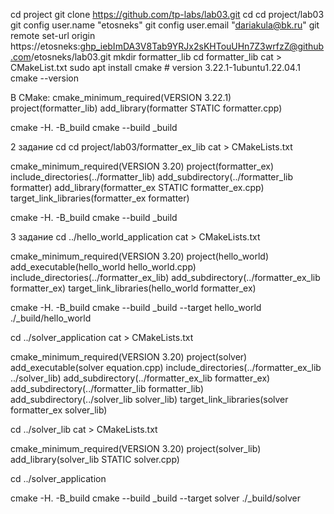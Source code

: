 
cd project
git clone https://github.com/tp-labs/lab03.git
cd
cd project/lab03
git config user.name "etosneks"
git config user.email "dariakula@bk.ru"
git remote set-url origin https://etosneks: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@github.com/etosneks/lab03.git
mkdir formatter_lib
cd formatter_lib
cat > CMakeList.txt
sudo apt  install cmake  # version 3.22.1-1ubuntu1.22.04.1
cmake --version

В CMake:
cmake_minimum_required(VERSION 3.22.1)          
project(formatter_lib)
add_library(formatter STATIC formatter.cpp)


cmake -H. -B_build
cmake --build _build

2 задание 
cd
cd project/lab03/formatter_ex_lib
cat > CMakeLists.txt

cmake_minimum_required(VERSION 3.20)
project(formatter_ex)
include_directories(../formatter_lib)
add_subdirectory(../formatter_lib formatter)
add_library(formatter_ex STATIC formatter_ex.cpp)
target_link_libraries(formatter_ex formatter)

cmake -H. -B_build
cmake --build _build

3 задание
cd ../hello_world_application
cat > CMakeLists.txt

cmake_minimum_required(VERSION 3.20)
project(hello_world)
add_executable(hello_world hello_world.cpp)
include_directories(../formatter_ex_lib)
add_subdirectory(../formatter_ex_lib formatter_ex)
target_link_libraries(hello_world formatter_ex)

cmake -H. -B_build
cmake --build _build --target hello_world
./_build/hello_world

cd ../solver_application
cat > CMakeLists.txt

cmake_minimum_required(VERSION 3.20)
project(solver)
add_executable(solver equation.cpp)
include_directories(../formatter_ex_lib ../solver_lib)
add_subdirectory(../formatter_ex_lib formatter_ex)
add_subdirectory(../formatter_lib formatter_lib)
add_subdirectory(../solver_lib solver_lib)
target_link_libraries(solver formatter_ex solver_lib)

cd ../solver_lib
cat > CMakeLists.txt

cmake_minimum_required(VERSION 3.20)
project(solver_lib)
add_library(solver_lib STATIC solver.cpp)

cd ../solver_application

cmake -H. -B_build
cmake --build _build --target solver
./_build/solver

